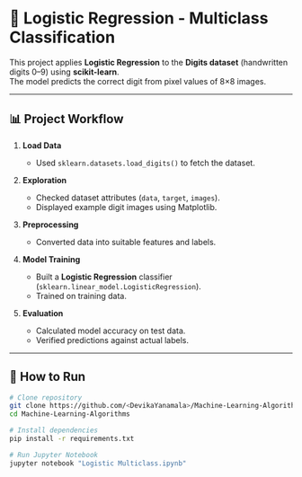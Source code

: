 # 🧮 Logistic Regression - Multiclass Classification

This project applies **Logistic Regression** to the **Digits dataset** (handwritten digits 0–9) using **scikit-learn**.  
The model predicts the correct digit from pixel values of 8×8 images.

---

## 📊 Project Workflow
1. **Load Data**  
   - Used `sklearn.datasets.load_digits()` to fetch the dataset.  

2. **Exploration**  
   - Checked dataset attributes (`data`, `target`, `images`).  
   - Displayed example digit images using Matplotlib.  

3. **Preprocessing**  
   - Converted data into suitable features and labels.  

4. **Model Training**  
   - Built a **Logistic Regression** classifier (`sklearn.linear_model.LogisticRegression`).  
   - Trained on training data.  

5. **Evaluation**  
   - Calculated model accuracy on test data.  
   - Verified predictions against actual labels.  

---

## 🚀 How to Run  

```bash
# Clone repository
git clone https://github.com/<DevikaYanamala>/Machine-Learning-Algorithms.git
cd Machine-Learning-Algorithms

# Install dependencies
pip install -r requirements.txt

# Run Jupyter Notebook
jupyter notebook "Logistic Multiclass.ipynb"
